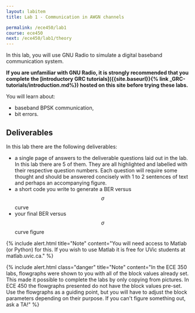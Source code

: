 ```yaml
---
layout: labitem
title: Lab 1 - Communication in AWGN channels

permalink: /ece450/lab1
course: ece450
next: /ece450/lab1/theory
---
```


In this lab, you will use GNU Radio to simulate a digital baseband communication system.

**If you are unfamiliar with GNU Radio, it is strongly recommended that you complete the [introductory GRC tutorials]({{site.baseurl}}{% link _GRC-tutorials/introduction.md%}) hosted on this site before trying these labs.**

You will learn about:

- baseband BPSK communication,
- bit errors.

## Deliverables

In this lab there are the following deliverables:

- a single page of answers to the deliverable questions laid out in the lab. In this lab there are 5 of them. They are all highlighted and labelled with their respective question numbers. Each question will require some thought and should be answered concisely with 1 to 2 sentences of text and perhaps an accompanying figure.
- a short code you write to generate a BER versus $$\sigma$$ curve
- your final BER versus $$\sigma$$ curve figure

{% include alert.html title="Note" content="You will need access to Matlab (or Python) for this. If you wish to use Matlab it is free for UVic students at matlab.uvic.ca." %}

{% include alert.html class="danger" title="Note" content="In the ECE 350 labs, flowgraphs were shown to you with all of the block values already set. This made it possible to complete the labs by only copying from pictures. In ECE 450 the flowgraphs presented do not have the block values pre-set. Use the flowgraphs as a guiding point, but you will have to adjust the block parameters depending on their purpose. If you can't figure something out, ask a TA!" %}